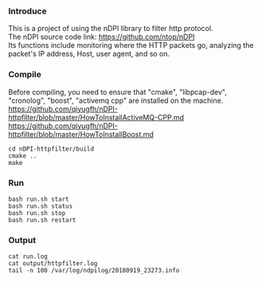 ### Introduce
This is a project of using the nDPI library to filter http protocol.   
The nDPI source code link: https://github.com/ntop/nDPI  
Its functions include monitoring where the HTTP packets go, analyzing the packet's IP address, Host, user agent, and so on.  


### Compile
Before compiling, you need to ensure that "cmake", "libpcap-dev", "cronolog", "boost", "activemq cpp" are installed on the machine.  
https://github.com/qiyugfh/nDPI-httpfilter/blob/master/HowToInstallActiveMQ-CPP.md    
https://github.com/qiyugfh/nDPI-httpfilter/blob/master/HowToInstallBoost.md    

```
cd nDPI-httpfilter/build
cmake ..
make
```

### Run
```
bash run.sh start
bash run.sh status
bash run.sh stop
bash run.sh restart
```

### Output
```
cat run.log
cat output/httpfilter.log
tail -n 100 /var/log/ndpilog/20180919_23273.info
```

